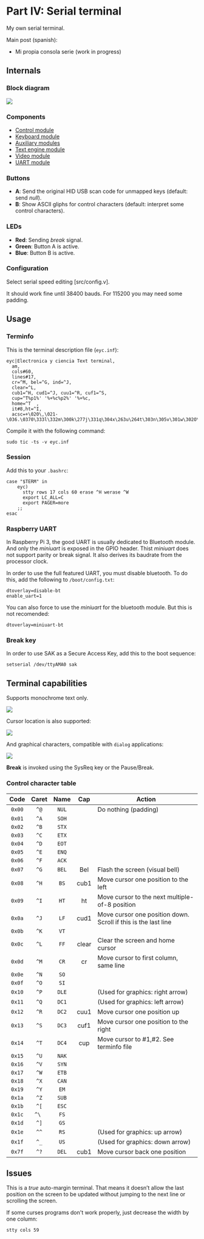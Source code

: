 # Part IV: Serial terminal

My own serial terminal.

Main post (spanish):

- Mi propia consola serie (work in progress)

## Internals

### Block diagram

![](https://www.electronicayciencia.com/assets/2024/01/consola-serie/img/serterm.svg)

### Components

- [Control module](src/control/README.md)
- [Keyboard module](src/keyb/README.md)
- [Auxiliary modules](src/misc/README.md)
- [Text engine module](src/text/README.md)
- [Video module](src/video/README.md)
- [UART module](src/uart/README.md)

### Buttons

- **A**: Send the original HID USB scan code for unmapped keys (default: send *null*).
- **B**: Show ASCII gliphs for control characters (default: interpret some control characters).

### LEDs

- **Red**: Sending *break* signal.
- **Green**: Button A is active.
- **Blue**: Button B is active.

### Configuration

Select serial speed editing [src/config.v].

It should work fine until 38400 bauds. For 115200 you may need some padding.

## Usage

### Terminfo

This is the terminal description file (`eyc.inf`):

    eyc|Electronica y ciencia Text terminal,
      am,
      cols#60,
      lines#17,
      cr=^M, bel=^G, ind=^J,
      clear=^L,
      cub1=^H, cud1=^J, cuu1=^R, cuf1=^S,
      cup=^T%p1%' '%+%c%p2%' '%+%c,
      home=^T  ,
      it#8,ht=^I,
      acsc=+\020\,\021-\036.\0370\333l\332m\300k\277j\331q\304x\263u\264t\303n\305v\301w\302O\333a\261o\337s\334,

Compile it with the following command:

    sudo tic -ts -v eyc.inf

### Session

Add this to your `.bashrc`:

```
case "$TERM" in
    eyc)
      stty rows 17 cols 60 erase ^H werase ^W
      export LC_ALL=C
      export PAGER=more
    ;;
esac
```

### Raspberry UART

In Raspberry Pi 3, the good UART is usually dedicated to Bluetooth module. And only the *miniuart* is exposed in the GPIO header. Thist *miniuart* does not support parity or break signal. It also derives its baudrate from the processor clock.

In order to use the full featured UART, you must disable bluetooth. To do this, add the following to `/boot/config.txt`:

```
dtoverlay=disable-bt
enable_uart=1
```

You can also force to use the *miniuart* for the bluetooth module. But this is not recomended:

```
dtoverlay=miniuart-bt
```


### Break key

In order to use SAK as a Secure Access Key, add this to the boot sequence:

```
setserial /dev/ttyAMA0 sak
```


## Terminal capabilities

Supports monochrome text only.

![](https://www.electronicayciencia.com/assets/2024/01/consola-serie/img/screen_login.jpg)

Cursor location is also supported:

![](https://www.electronicayciencia.com/assets/2024/01/consola-serie/img/screen_vi.jpg)

And graphical characters, compatible with `dialog` applications:

![](https://www.electronicayciencia.com/assets/2024/01/consola-serie/img/screen_dialog.jpg)

**Break** is invoked using the SysReq key or the Pause/Break.


### Control character table

|Code  |Caret | Name  | Cap   |Action
|:----:|:----:|:-----:|:-----:|------------------------
|`0x00`| `^@` | `NUL` |       | Do nothing (padding)
|`0x01`| `^A` | `SOH` |       | 
|`0x02`| `^B` | `STX` |       | 
|`0x03`| `^C` | `ETX` |       | 
|`0x04`| `^D` | `EOT` |       | 
|`0x05`| `^E` | `ENQ` |       | 
|`0x06`| `^F` | `ACK` |       | 
|`0x07`| `^G` | `BEL` | Bel   | Flash the screen (visual bell)
|`0x08`| `^H` | `BS`  | cub1  | Move cursor one position to the left
|`0x09`| `^I` | `HT`  | ht    | Move cursor to the next multiple-of-8 position
|`0x0a`| `^J` | `LF`  | cud1  | Move cursor one position down. Scroll if this is the last line
|`0x0b`| `^K` | `VT`  |       | 
|`0x0c`| `^L` | `FF`  | clear | Clear the screen and home cursor
|`0x0d`| `^M` | `CR`  | cr    | Move cursor to first column, same line
|`0x0e`| `^N` | `SO`  |       | 
|`0x0f`| `^O` | `SI`  |       | 
|`0x10`| `^P` | `DLE` |       | (Used for graphics: right arrow)
|`0x11`| `^Q` | `DC1` |       | (Used for graphics: left arrow)
|`0x12`| `^R` | `DC2` | cuu1  | Move cursor one position up
|`0x13`| `^S` | `DC3` | cuf1  | Move cursor one position to the right
|`0x14`| `^T` | `DC4` | cup   | Move cursor to #1,#2. See terminfo file
|`0x15`| `^U` | `NAK` |       | 
|`0x16`| `^V` | `SYN` |       | 
|`0x17`| `^W` | `ETB` |       | 
|`0x18`| `^X` | `CAN` |       | 
|`0x19`| `^Y` | `EM`  |       | 
|`0x1a`| `^Z` | `SUB` |       | 
|`0x1b`| `^[` | `ESC` |       | 
|`0x1c`| `^\ `| `FS`  |       | 
|`0x1d`| `^]` | `GS`  |       | 
|`0x1e`| `^^` | `RS`  |       | (Used for graphics: up arrow)
|`0x1f`| `^_` | `US`  |       | (Used for graphics: down arrow)
|`0x7f`| `^?` | `DEL` | cub1  | Move cursor back one position


## Issues

This is a *true* auto-margin terminal. That means it doesn’t allow the last position on the screen to be updated without jumping to the next line or scrolling the screen.

If some curses programs don't work properly, just decrease the width by one column:

    stty cols 59

